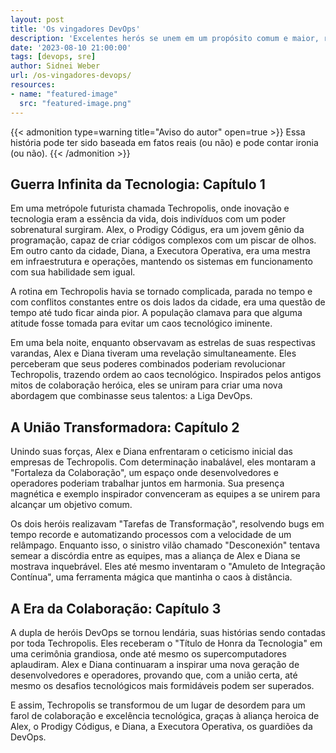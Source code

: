 ```yaml
---
layout: post
title: 'Os vingadores DevOps'
description: 'Excelentes herós se unem em um propósito comum e maior, resolver os conflitos do mundo da tecnologia'
date: '2023-08-10 21:00:00'
tags: [devops, sre]
author: Sidnei Weber
url: /os-vingadores-devops/
resources:
- name: "featured-image"
  src: "featured-image.png"
---
```


{{< admonition type=warning title="Aviso do autor" open=true >}}
Essa história pode ter sido baseada em fatos reais (ou não) e pode contar ironia (ou não).
{{< /admonition >}}


## Guerra Infinita da Tecnologia: Capítulo 1

Em uma metrópole futurista chamada Techropolis, onde inovação e tecnologia eram a essência da vida, dois indivíduos com um poder sobrenatural surgiram. Alex, o Prodigy Códigus, era um jovem gênio da programação, capaz de criar códigos complexos com um piscar de olhos. Em outro canto da cidade, Diana, a Executora Operativa, era uma mestra em infraestrutura e operações, mantendo os sistemas em funcionamento com sua habilidade sem igual.

A rotina em Techropolis havia se tornado complicada, parada no tempo e com conflitos constantes entre os dois lados da cidade, era uma questão de tempo até tudo ficar ainda pior. A população clamava para que alguma atitude fosse tomada para evitar um caos tecnológico iminente.

Em uma bela noite, enquanto observavam as estrelas de suas respectivas varandas, Alex e Diana tiveram uma revelação simultaneamente. Eles perceberam que seus poderes combinados poderiam revolucionar Techropolis, trazendo ordem ao caos tecnológico. Inspirados pelos antigos mitos de colaboração heróica, eles se uniram para criar uma nova abordagem que combinasse seus talentos: a Liga DevOps.

## A União Transformadora: Capítulo 2

Unindo suas forças, Alex e Diana enfrentaram o ceticismo inicial das empresas de Techropolis. Com determinação inabalável, eles montaram a "Fortaleza da Colaboração", um espaço onde desenvolvedores e operadores poderiam trabalhar juntos em harmonia. Sua presença magnética e exemplo inspirador convenceram as equipes a se unirem para alcançar um objetivo comum.

Os dois heróis realizavam "Tarefas de Transformação", resolvendo bugs em tempo recorde e automatizando processos com a velocidade de um relâmpago. Enquanto isso, o sinistro vilão chamado "Desconexión" tentava semear a discórdia entre as equipes, mas a aliança de Alex e Diana se mostrava inquebrável. Eles até mesmo inventaram o "Amuleto de Integração Contínua", uma ferramenta mágica que mantinha o caos à distância.

## A Era da Colaboração: Capítulo 3

A dupla de heróis DevOps se tornou lendária, suas histórias sendo contadas por toda Techropolis. Eles receberam o "Título de Honra da Tecnologia" em uma cerimônia grandiosa, onde até mesmo os supercomputadores aplaudiram. Alex e Diana continuaram a inspirar uma nova geração de desenvolvedores e operadores, provando que, com a união certa, até mesmo os desafios tecnológicos mais formidáveis podem ser superados.

E assim, Techropolis se transformou de um lugar de desordem para um farol de colaboração e excelência tecnológica, graças à aliança heroica de Alex, o Prodigy Códigus, e Diana, a Executora Operativa, os guardiões da DevOps.
